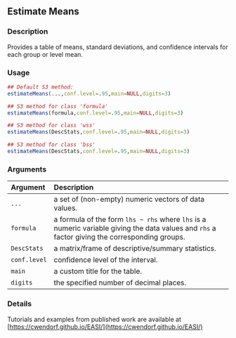 ## Estimate Means

### Description

Provides a table of means, standard deviations, and confidence intervals for each group or level mean.

### Usage

```r
## Default S3 method:
estimateMeans(...,conf.level=.95,main=NULL,digits=3)

## S3 method for class 'formula'
estimateMeans(formula,conf.level=.95,main=NULL,digits=3)

## S3 method for class 'wss'
estimateMeans(DescStats,conf.level=.95,main=NULL,digits=3)

## S3 method for class 'bss'
estimateMeans(DescStats,conf.level=.95,main=NULL,digits=3)
```

### Arguments

Argument | Description
:-- | :--
```...``` | a set of (non-empty) numeric vectors of data values.
```formula``` | a formula of the form `lhs ~ rhs` where `lhs` is a numeric variable giving the data values and `rhs` a factor giving the corresponding groups.
```DescStats``` | a matrix/frame of descriptive/summary statistics.
```conf.level``` | confidence level of the interval.
```main``` | a custom title for the table.
```digits``` | the specified number of decimal places.

### Details

Tutorials and examples from published work are available at [https://cwendorf.github.io/EASI/](https://cwendorf.github.io/EASI/) 
